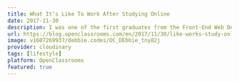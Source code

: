 ```yaml
---
title: What It’s Like To Work After Studying Online
date: 2017-11-30
description: I was one of the first graduates from the Front-End Web Development course. I had played around with different online courses in coding before, but really found what I was looking for with OpenClassrooms. Fast forward 8 months, I had completed all projects and managed to get myself a job at Logitravel, a holiday booking site based in Palma, Mallorca.
url: https://blog.openclassrooms.com/en/2017/11/30/like-works-study-online/
image: v1607269937/debbie.codes/OC_DEbbie_tny82j
provider: cloudinary
tags: [lifestyle]
platform: OpenClassrooms
featured: true
---
```

